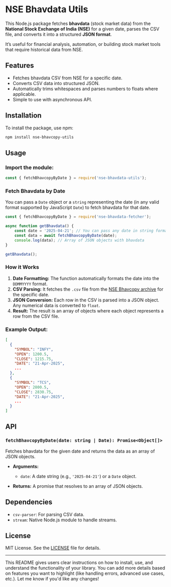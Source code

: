 # **NSE Bhavdata Utils**

This Node.js package fetches **bhavdata** (stock market data) from the **National Stock Exchange of India (NSE)** for a given date, parses the CSV file, and converts it into a structured **JSON format**.

It’s useful for financial analysis, automation, or building stock market tools that require historical data from NSE.

## **Features**

- Fetches bhavdata CSV from NSE for a specific date.
- Converts CSV data into structured JSON.
- Automatically trims whitespaces and parses numbers to floats where applicable.
- Simple to use with asynchronous API.

## **Installation**

To install the package, use npm:

```bash
npm install nse-bhavcopy-utils
```

## **Usage**

### **Import the module:**

```javascript
const { fetchBhavcopyByDate } = require('nse-bhavdata-utils');
```

### **Fetch Bhavdata by Date**

You can pass a `Date` object or a `string` representing the date (in any valid format supported by JavaScript `Date`) to fetch bhavdata for that date.

```javascript
const { fetchBhavcopyByDate } = require('nse-bhavdata-fetcher');

async function getBhavdata() {
    const date = '2025-04-21'; // You can pass any date in string format or Date object
    const data = await fetchBhavcopyByDate(date);
    console.log(data); // Array of JSON objects with bhavdata
}

getBhavdata();
```

### **How it Works**

1. **Date Formatting:** The function automatically formats the date into the `DDMMYYYY` format.
2. **CSV Parsing:** It fetches the `.csv` file from the [NSE Bhavcopy archive](https://nsearchives.nseindia.com/) for the specific date.
3. **JSON Conversion:** Each row in the CSV is parsed into a JSON object. Any numerical data is converted to `float`.
4. **Result:** The result is an array of objects where each object represents a row from the CSV file.

### **Example Output:**

```json
[
  {
    "SYMBOL": "INFY",
    "OPEN": 1200.5,
    "CLOSE": 1215.75,
    "DATE": "21-Apr-2025",
    ...
  },
  {
    "SYMBOL": "TCS",
    "OPEN": 2800.5,
    "CLOSE": 2830.75,
    "DATE": "21-Apr-2025",
    ...
  }
]
```

## **API**

### `fetchBhavcopyByDate(date: string | Date): Promise<Object[]>`

Fetches bhavdata for the given date and returns the data as an array of JSON objects.

- **Arguments:** 
  - `date`: A date string (e.g., `'2025-04-21'`) or a `Date` object.
  
- **Returns:** A promise that resolves to an array of JSON objects.

## **Dependencies**

- `csv-parser`: For parsing CSV data.
- `stream`: Native Node.js module to handle streams.

## **License**

MIT License. See the [LICENSE](LICENSE) file for details.

---

This README gives users clear instructions on how to install, use, and understand the functionality of your library. You can add more details based on features you want to highlight (like handling errors, advanced use cases, etc.). Let me know if you'd like any changes!